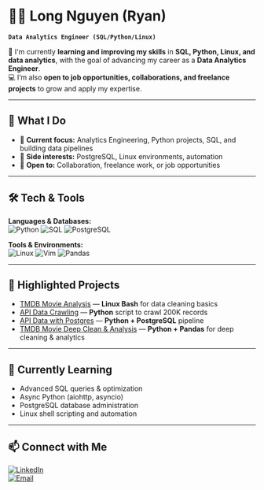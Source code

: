 # 🧑‍💻 Long Nguyen (Ryan)

**`Data Analytics Engineer (SQL/Python/Linux)`**

🌱 I'm currently **learning and improving my skills** in **SQL, Python, Linux, and data analytics**, with the goal of advancing my career as a **Data Analytics Engineer**.  
💻 I’m also **open to job opportunities, collaborations, and freelance projects** to grow and apply my expertise.

---

## 🚀 What I Do
- 🔎 **Current focus:** Analytics Engineering, Python projects, SQL, and building data pipelines  
- 🐘 **Side interests:** PostgreSQL, Linux environments, automation  
- 🤝 **Open to:** Collaboration, freelance work, or job opportunities  

---

## 🛠️ Tech & Tools

**Languages & Databases:**  
![Python](https://img.shields.io/badge/-Python-3776AB?style=flat&logo=python&logoColor=white) 
![SQL](https://img.shields.io/badge/-SQL-4479A1?style=flat&logo=mysql&logoColor=white) 
![PostgreSQL](https://img.shields.io/badge/-PostgreSQL-336791?style=flat&logo=postgresql&logoColor=white)

**Tools & Environments:**  
![Linux](https://img.shields.io/badge/-Linux-FCC624?style=flat&logo=linux&logoColor=black) 
![Vim](https://img.shields.io/badge/-Vim-019733?style=flat&logo=vim&logoColor=white) 
![Pandas](https://img.shields.io/badge/-Pandas-150458?style=flat&logo=pandas&logoColor=white)

---

## 📌 Highlighted Projects

- [TMDB Movie Analysis](https://github.com/ndlryan/Linux-Project1) — **Linux Bash** for data cleaning basics  
- [API Data Crawling](https://github.com/ndlryan/Python-Project2) — **Python** script to crawl 200K records  
- [API Data with Postgres](https://github.com/ndlryan/Python-Lab) — **Python + PostgreSQL** pipeline  
- [TMDB Movie Deep Clean & Analysis](https://github.com/ndlryan/Python-Project3) — **Python + Pandas** for deep cleaning & analytics  

---

## 🎯 Currently Learning

- Advanced SQL queries & optimization  
- Async Python (aiohttp, asyncio)  
- PostgreSQL database administration  
- Linux shell scripting and automation  

---

## 📫 Connect with Me

[![LinkedIn](https://img.shields.io/badge/-LinkedIn-0077B5?logo=linkedin&logoColor=white&style=for-the-badge)](https://www.linkedin.com/in/longnguyen3110/)  
[![Email](https://img.shields.io/badge/-Email-D14836?style=for-the-badge&logo=gmail&logoColor=white)](mailto:duclong3110@gmail.com)
